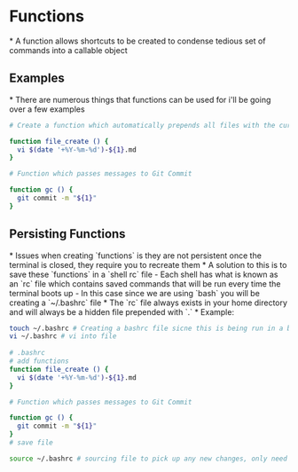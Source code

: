 <h1>Functions</H1>
* A function allows shortcuts to be created to condense tedious set of commands into a callable object
 
<h2>Examples</h2>
* There are numerous things that functions can be used for i'll be going over a few examples

  ```bash
  # Create a function which automatically prepends all files with the current date and appends with .md

  function file_create () {
    vi $(date '+%Y-%m-%d')-${1}.md
  }
  
  # Function which passes messages to Git Commit

  function gc () {  
    git commit -m "${1}"
  }

  ```

<h2>Persisting Functions</h2>
* Issues when creating `functions` is they are not persistent once the terminal is closed, they require you to recreate them
* A solution to this is to save these `functions` in a `shell rc` file
  - Each shell has what is known as an `rc` file which contains saved commands that will be run every time the terminal boots up
  - In this case since we are using `bash` you will be creating a `~/.bashrc` file
    * The `rc` file always exists in your home directory and will always be a hidden file prepended with `.` 
* Example:
  
  ```bash
  touch ~/.bashrc # Creating a bashrc file sicne this is being run in a bash terminal
  vi ~/.bashrc # vi into file
   
  # .bashrc
  # add functions 
  function file_create () {
    vi $(date '+%Y-%m-%d')-${1}.md
  }

  # Function which passes messages to Git Commit

  function gc () {
    git commit -m "${1}"
  }
  # save file

  source ~/.bashrc # sourcing file to pick up any new changes, only need to run once per change
